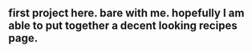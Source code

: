## first project here. bare with me. hopefully I am able to put together a decent looking recipes page.

